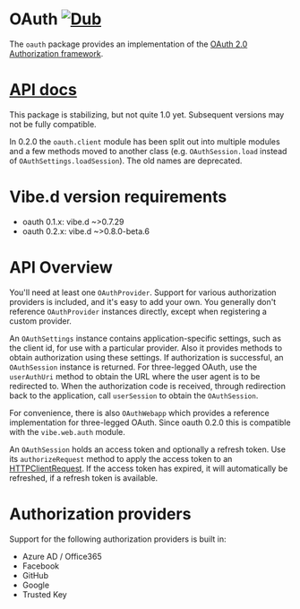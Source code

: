 # OAuth [![Dub](https://img.shields.io/dub/v/oauth.svg)](https://code.dlang.org/packages/oauth)
The `oauth` package provides an implementation of the [OAuth 2.0 Authorization
framework][RFC6749].

# [API docs](http://thaven.github.io/oauth)

This package is stabilizing, but not quite 1.0 yet. Subsequent versions may not
be fully compatible.

In 0.2.0 the `oauth.client` module has been split out into multiple modules and
a few methods moved to another class (e.g. `OAuthSession.load` instead of
`OAuthSettings.loadSession`). The old names are deprecated.

# Vibe.d version requirements
- oauth 0.1.x: vibe.d ~>0.7.29
- oauth 0.2.x: vibe.d ~>0.8.0-beta.6

# API Overview

You'll need at least one `OAuthProvider`. Support for various authorization
providers is included, and it's easy to add your own. You generally don't
reference `OAuthProvider` instances directly, except when registering a custom
provider.

An `OAuthSettings` instance contains application-specific settings, such as the
client id, for use with a particular provider. Also it provides methods to
obtain authorization using these settings. If authorization is successful, an
`OAuthSession` instance is returned. For three-legged OAuth, use the
`userAuthUri` method to obtain the URL where the user agent is to be redirected
to. When the authorization code is received, through redirection back to the
application, call `userSession` to obtain the `OAuthSession`.

For convenience, there is also `OAuthWebapp` which provides a reference
implementation for three-legged OAuth. Since oauth 0.2.0 this is compatible with
the `vibe.web.auth` module.

An `OAuthSession` holds an access token and optionally a refresh token. Use its
`authorizeRequest` method to apply the access token to an
[HTTPClientRequest](http://vibed.org/api/vibe.http.client/HTTPClientRequest).
If the access token  has expired, it will automatically be refreshed, if a
refresh token is available.

# Authorization providers
Support for the following authorization providers is built in:
- Azure AD / Office365
- Facebook
- GitHub
- Google
- Trusted Key

[RFC6749]: https://tools.ietf.org/html/rfc6749
